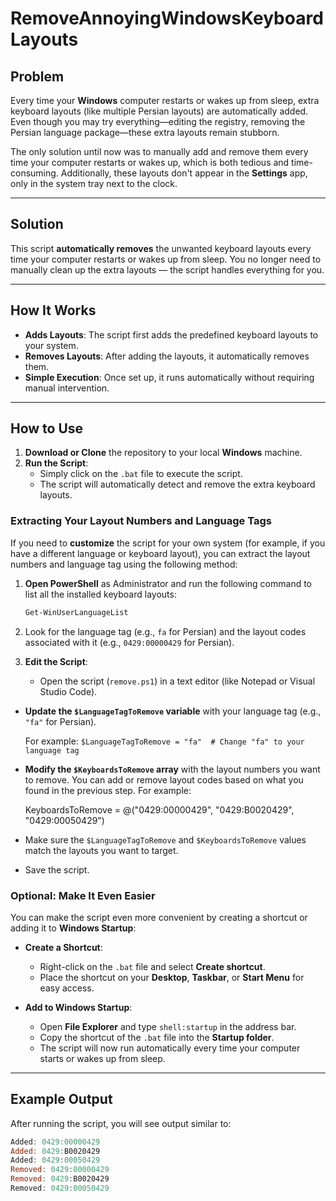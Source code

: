 # RemoveAnnoyingWindowsKeyboardLayouts

## Problem

Every time your **Windows** computer restarts or wakes up from sleep, extra keyboard layouts (like multiple Persian layouts) are automatically added. Even though you may try everything—editing the registry, removing the Persian language package—these extra layouts remain stubborn.

The only solution until now was to manually add and remove them every time your computer restarts or wakes up, which is both tedious and time-consuming. Additionally, these layouts don't appear in the **Settings** app, only in the system tray next to the clock.

---
## Solution

This script **automatically removes** the unwanted keyboard layouts every time your computer restarts or wakes up from sleep. You no longer need to manually clean up the extra layouts — the script handles everything for you.

---
## How It Works

- **Adds Layouts**: The script first adds the predefined keyboard layouts to your system.
- **Removes Layouts**: After adding the layouts, it automatically removes them.
- **Simple Execution**: Once set up, it runs automatically without requiring manual intervention.

---
## How to Use

1. **Download or Clone** the repository to your local **Windows** machine.
2. **Run the Script**:
    - Simply click on the `.bat` file to execute the script.
    - The script will automatically detect and remove the extra keyboard layouts.

### Extracting Your Layout Numbers and Language Tags

If you need to **customize** the script for your own system (for example, if you have a different language or keyboard layout), you can extract the layout numbers and language tag using the following method:

1. **Open PowerShell** as Administrator and run the following command to list all the installed keyboard layouts:

    ```powershell
    Get-WinUserLanguageList
    ```

2. Look for the language tag (e.g., `fa` for Persian) and the layout codes associated with it (e.g., `0429:00000429` for Persian).

3. **Edit the Script**:

    +  Open the script (`remove.ps1`) in a text editor (like Notepad or Visual Studio Code).

- **Update the `$LanguageTagToRemove` variable** with your language tag (e.g., `"fa"` for Persian).

  For example:
  `$LanguageTagToRemove = "fa"  # Change "fa" to your language tag`

- **Modify the `$KeyboardsToRemove` array** with the layout numbers you want to remove. You can add or remove layout codes based on what you found in the previous step. For example:

  	KeyboardsToRemove = @("0429:00000429", "0429:B0020429", "0429:00050429")

- Make sure the `$LanguageTagToRemove` and `$KeyboardsToRemove` values match the layouts you want to target.
- Save the script.
### Optional: Make It Even Easier

You can make the script even more convenient by creating a shortcut or adding it to **Windows Startup**:

- **Create a Shortcut**:

    - Right-click on the `.bat` file and select **Create shortcut**.
    - Place the shortcut on your **Desktop**, **Taskbar**, or **Start Menu** for easy access.

- **Add to Windows Startup**:

    - Open **File Explorer** and type `shell:startup` in the address bar.
    - Copy the shortcut of the `.bat` file into the **Startup folder**.
    - The script will now run automatically every time your computer starts or wakes up from sleep.
---
## Example Output

After running the script, you will see output similar to:
```powershell
Added: 0429:00000429
Added: 0429:B0020429
Added: 0429:00050429
Removed: 0429:00000429
Removed: 0429:B0020429
Removed: 0429:00050429
```

